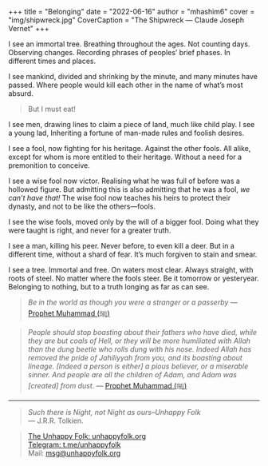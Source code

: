 +++
title = "Belonging"
date = "2022-06-16"
author = "mhashim6"
cover = "img/shipwreck.jpg"
CoverCaption = "The Shipwreck — Claude Joseph Vernet"
+++

I see an immortal tree. Breathing throughout the ages. Not counting days. Observing changes. Recording phrases of peoples’ brief phases. In different times and places.

I see mankind, divided and shrinking by the minute, and many minutes have passed. Where people would kill each other in the name of what’s most absurd.

> But I must eat!

I see men, drawing lines to claim a piece of land, much like child play.
I see a young lad, Inheriting a fortune of man-made rules and foolish desires.

I see a fool, now fighting for his heritage. Against the other fools. All alike, except for whom is more entitled to their heritage. Without a need for a premonition to conceive.

I see a wise fool now victor. Realising what he was full of before was a hollowed figure. But admitting this is also admitting that he was a fool, _we can’t have that!_
The wise fool now teaches his heirs to protect their dynasty, and not to be like the others—fools.

I see the wise fools, moved only by the will of a bigger fool. Doing what they were taught is right, and never for a greater truth.

I see a man, killing his peer. Never before, to even kill a deer. But in a different time, without a shard of fear. It’s much forgiven to stain and smear.

I see a tree. Immortal and free. On waters most clear. Always straight, with roots of steel. No matter where the fools steer. Be it tomorrow or yesteryear. Belonging to nothing, but to a truth longing as far as can see.

> _Be in the world as though you were a stranger or a passerby_ — [Prophet Muhammad (ﷺ)](https://sunnah.com/mishkat:1604)

> _People should stop boasting about their fathers who have died, while they are but coals of Hell, or they will be more humiliated with Allah than the dung beetle who rolls dung with his nose. Indeed Allah has removed the pride of Jahiliyyah from you, and its boasting about lineage. [Indeed a person is either] a pious believer, or a miserable sinner. And people are all the children of Adam, and Adam was [created] from dust_. — [Prophet Muhammad (ﷺ)](https://sunnah.com/tirmidhi:3955)

---
> _Such there is Night, not Night as ours–Unhappy Folk_ \
> — J.R.R. Tolkien.

> [The Unhappy Folk: unhappyfolk.org](https://unhappyfolk.org) \
> [Telegram: t.me/unhappyfolk](https://t.me/unhappyfolk) \
> Mail: msg@unhappyfolk.org 